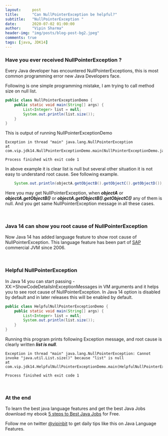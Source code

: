 ```yaml
---
layout:     post
title:      "Can NullPointerException be helpful?"
subtitle:   "NullPointerException "
date:       2020-07-02 01:00:00
author:     "Vipin Sharma"
header-img: "img/posts/blog-post-bg2.jpeg"
comments: true
tags: [java, JDK14]
---
```


### Have you ever received NullPointerException ?
Every Java developer has encountered NullPointerExceptions, this is most common programming error new Java Developers face.

Following is one simple programming mistake, I am trying to call method size on null list.

```java
public class NullPointerExceptionDemo {
    public static void main(String[] args) {
        List<Integer> list = null;
        System.out.println(list.size());
    }
}
```

This is output of running NullPointerExceptionDemo

```
Exception in thread "main" java.lang.NullPointerException
at com.vip.jdk14.NullPointerExceptionDemo.main(NullPointerExceptionDemo.java:8)

Process finished with exit code 1
```

In above example it is clear list is null but several other situation it is not easy to understand root cause. See following example.

```java
    System.out.println(objectA.getObjectB().getObjectC().getObjectD());
```
Here you may get NullPointerException, when ***objectA*** or ***objectA.getObjectB()*** or ***objectA.getObjectB().getObjectC()*** any of them is null. And you get same NullPointerException message in all these cases.

<br>

### Java 14 can show you root cause of NullPointerException

Now Java 14 has added language feature to show root cause of NullPointerException.
This language feature has been part of [SAP](https://twitter.com/SweetSapMachine) commercial JVM since 2006.


<br>

### Helpful NullPointerException

In Java 14 you can start passing -XX:+ShowCodeDetailsInExceptionMessages in VM arguments and it helps you to see root cause of NullPointerException.
In Java 14 option is disabled by default and in later releases this will be enabled by default.

```java
public class HelpfulNullPointerExceptionDemo {
    public static void main(String[] args) {
        List<Integer> list = null;
        System.out.println(list.size());
    }
}
```
Running this program prints following Exception message, and root cause is clearly written ***list is null***.

```
Exception in thread "main" java.lang.NullPointerException: Cannot invoke "java.util.List.size()" because "list" is null
at com.vip.jdk14.HelpfulNullPointerExceptionDemo.main(HelpfulNullPointerExceptionDemo.java:8)

Process finished with exit code 1
```

<br>

### At the end

To learn the best java language features and get the best Java Jobs download my ebook [5 steps to Best Java Jobs](https://jfeatures.com/) for Free.

Follow me on twitter [@vipinbit](https://twitter.com/vipinbit) to get daily tips like this on Java Language Features.
